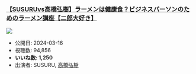 ### [【SUSURUvs高橋弘樹】ラーメンは健康食？ビジネスパーソンのためのラーメン講座【二郎大好き】](https://www.youtube.com/watch?v=iW-xlAE6quM)
[![](https://img.youtube.com/vi/iW-xlAE6quM/sddefault.jpg)](https://www.youtube.com/watch?v=iW-xlAE6quM)
-   公開日: 2024-03-16
-   視聴数: 94,856
-   **いいね数: 1,250**
-   出演者: SUSURU, [高橋弘樹](/rehacq_fan/people/高橋弘樹 "wikilink")
